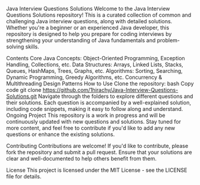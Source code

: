 Java Interview Questions Solutions
Welcome to the Java Interview Questions Solutions repository! This is a curated collection of common and challenging Java interview questions, along with detailed solutions. Whether you're a beginner or an experienced Java developer, this repository is designed to help you prepare for coding interviews by strengthening your understanding of Java fundamentals and problem-solving skills.

Contents
Core Java Concepts: Object-Oriented Programming, Exception Handling, Collections, etc.
Data Structures: Arrays, Linked Lists, Stacks, Queues, HashMaps, Trees, Graphs, etc.
Algorithms: Sorting, Searching, Dynamic Programming, Greedy Algorithms, etc.
Concurrency & Multithreading
Design Patterns
How to Use
Clone the repository:
bash
Copy code
git clone https://github.com/1hirachy/Java-Interview-Questions-Solutions.git
Navigate through the folders to explore different questions and their solutions.
Each question is accompanied by a well-explained solution, including code snippets, making it easy to follow along and understand.
Ongoing Project
This repository is a work in progress and will be continuously updated with new questions and solutions. Stay tuned for more content, and feel free to contribute if you'd like to add any new questions or enhance the existing solutions.

Contributing
Contributions are welcome! If you'd like to contribute, please fork the repository and submit a pull request. Ensure that your solutions are clear and well-documented to help others benefit from them.

License
This project is licensed under the MIT License - see the LICENSE file for details.
